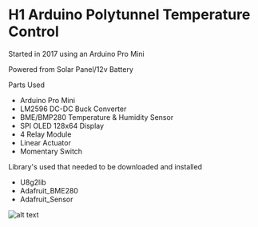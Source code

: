 # H1 Arduino Polytunnel Temperature Control
Started in 2017 using an Arduino Pro Mini

Powered from Solar Panel/12v Battery

Parts Used
* Arduino Pro Mini
* LM2596 DC-DC Buck Converter
* BME/BMP280 Temperature & Humidity Sensor
* SPI OLED 128x64 Display
* 4 Relay Module
* Linear Actuator
* Momentary Switch

Library's used that needed to be downloaded and installed
* U8g2lib
* Adafruit_BME280
* Adafruit_Sensor

![alt text](arduino-polytunnel-tempcontrol/schematic.png "Wiring diagram")

